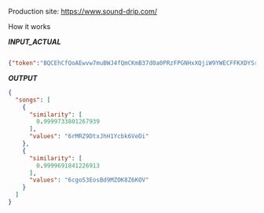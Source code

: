 Production site: https://www.sound-drip.com/

How it works


***INPUT_ACTUAL***

```json

{"token":"BQCEhCfQoAEwvw7muBWJ4fQmCKmB37d0a0PRzFPGNHxXQjiW9YWECFFKXDYSrJ_Id_fKtA9rKnOUZJmrancJzmlxDPGBCzhQWNZ9sQK6FNfIlCyy81UVqUiWUT-2rOXkskvZXgjkqwamQMZ0Eu-3FbKxfOdxw"}

```

***OUTPUT***
```json
{
  "songs": [
    {
      "similarity": [
        0.9999733801267939
      ],
      "values": "6rMRZ9DtxJhH1Ycbk6VeDi"
    },
    {
      "similarity": [
        0.9999691841226913
      ],
      "values": "6cgoS3EosBd9MZOK8Z6KOV"
    }
  ]
}
```
